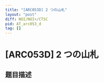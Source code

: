 ```yaml
---
title: "[ARC053D] 2 つの山札"
layout: "post"
diff: NOI/NOI+/CTSC
pid: AT_arc053_d
tag: []
---
```


# [ARC053D] 2 つの山札

## 题目描述

[problemUrl]: https://atcoder.jp/contests/arc053/tasks/arc053_d



